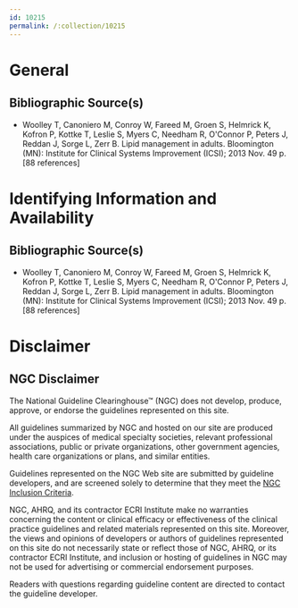 ```yaml
---
id: 10215
permalink: /:collection/10215
---
```


# General

## Bibliographic Source(s)

- Woolley T, Canoniero M, Conroy W, Fareed M, Groen S, Helmrick K, Kofron P, Kottke T, Leslie S, Myers C, Needham R, O'Connor P, Peters J, Reddan J, Sorge L, Zerr B. Lipid management in adults. Bloomington (MN): Institute for Clinical Systems Improvement (ICSI); 2013 Nov. 49 p. [88 references]

# Identifying Information and Availability

## Bibliographic Source(s)

- Woolley T, Canoniero M, Conroy W, Fareed M, Groen S, Helmrick K, Kofron P, Kottke T, Leslie S, Myers C, Needham R, O'Connor P, Peters J, Reddan J, Sorge L, Zerr B. Lipid management in adults. Bloomington (MN): Institute for Clinical Systems Improvement (ICSI); 2013 Nov. 49 p. [88 references]

# Disclaimer

## NGC Disclaimer

The National Guideline Clearinghouse™ (NGC) does not develop, produce, approve, or endorse the guidelines represented on this site.

All guidelines summarized by NGC and hosted on our site are produced under the auspices of medical specialty societies, relevant professional associations, public or private organizations, other government agencies, health care organizations or plans, and similar entities.

Guidelines represented on the NGC Web site are submitted by guideline developers, and are screened solely to determine that they meet the [NGC Inclusion Criteria](/help-and-about/summaries/inclusion-criteria).

NGC, AHRQ, and its contractor ECRI Institute make no warranties concerning the content or clinical efficacy or effectiveness of the clinical practice guidelines and related materials represented on this site. Moreover, the views and opinions of developers or authors of guidelines represented on this site do not necessarily state or reflect those of NGC, AHRQ, or its contractor ECRI Institute, and inclusion or hosting of guidelines in NGC may not be used for advertising or commercial endorsement purposes.

Readers with questions regarding guideline content are directed to contact the guideline developer.

